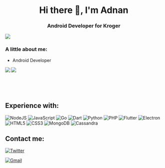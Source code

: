<h1 align="center">Hi there 👋, I'm Adnan</h1>
<h3 align="center">Android Developer for Kroger</h3>

<img src="https://komarev.com/ghpvc/?username=aoudeh99&color=0000E5&style=flat-square">

<h3>A little about me:</h3>

- Android Developer

<img align="left" src="https://github-readme-stats.vercel.app/api/top-langs/?username=aoudeh99&theme=light&hide_langs_below=1">
<img src="https://github-readme-stats.vercel.app/api?username=aoudeh99&show_icons=true&include_all_commits=true">

<br><br><br>

<h2>Experience with:</h2>
<p float="left">
	<img style="display:inline" alt="NodeJS" src="https://img.shields.io/badge/node.js-%2343853D.svg?style=for-the-badge&logo=node-dot-js&logoColor=white"/>
	<img style="display:inline" alt="JavaScript" src="https://img.shields.io/badge/javascript-%23323330.svg?style=for-the-badge&logo=javascript&logoColor=%23F7DF1E"/>
	<img style="display:inline" alt="Go" src="https://img.shields.io/badge/go-%2300ADD8.svg?style=for-the-badge&logo=go&logoColor=white"/>
	<img alt="Dart" src="https://img.shields.io/badge/dart-%230175C2.svg?style=for-the-badge&logo=dart&logoColor=white"/>
	<img alt="Python" src="https://img.shields.io/badge/python-%2314354C.svg?style=for-the-badge&logo=python&logoColor=white"/>
	<img alt="PHP" src="https://img.shields.io/badge/php-%23777BB4.svg?style=for-the-badge&logo=php&logoColor=white"/>
	<img alt="Flutter" src="https://img.shields.io/badge/Flutter-%2302569B.svg?style=for-the-badge&logo=Flutter&logoColor=white"/>
	<img alt="Electron" src="https://img.shields.io/badge/Electron-%2347848F.svg?style=for-the-badge&logo=Electron&logoColor=white"/>
	<img alt="HTML5" src="https://img.shields.io/badge/html5-%23E34F26.svg?style=for-the-badge&logo=html5&logoColor=white"/>
	<img alt="CSS3" src="https://img.shields.io/badge/css3-%231572B6.svg?style=for-the-badge&logo=css3&logoColor=white"/>
	<img alt="MongoDB" src ="https://img.shields.io/badge/MongoDB-%234ea94b.svg?style=for-the-badge&logo=mongodb&logoColor=white"/>
	<img alt="Cassandra" src ="https://img.shields.io/badge/cassandra-%231287B1.svg?style=for-the-badge&logo=apache-cassandra&logoColor=white"/>
</p>
<!--
<p>
	<img height="40" src="https://raw.githubusercontent.com/jonbarrow/jonbarrow/master/node-dot-js.svg">
	<img height="40" src="https://raw.githubusercontent.com/jonbarrow/jonbarrow/master/javascript.svg">
	<img height="40" src="https://raw.githubusercontent.com/jonbarrow/jonbarrow/master/go.svg">
	<img height="40" src="https://raw.githubusercontent.com/jonbarrow/jonbarrow/master/dart.svg">
	<img height="40" src="https://raw.githubusercontent.com/jonbarrow/jonbarrow/master/python.svg">
	<img height="40" src="https://raw.githubusercontent.com/jonbarrow/jonbarrow/master/php.svg">
	<img height="40" src="https://raw.githubusercontent.com/jonbarrow/jonbarrow/master/flutter.svg">
	<img height="40" src="https://raw.githubusercontent.com/jonbarrow/jonbarrow/master/electron.svg">
	<img height="40" src="https://raw.githubusercontent.com/jonbarrow/jonbarrow/master/html5.svg">
	<img height="40" src="https://raw.githubusercontent.com/jonbarrow/jonbarrow/master/css3.svg">
	<img height="40" src="https://raw.githubusercontent.com/jonbarrow/jonbarrow/master/mongodb.svg">
	<img height="40" src="https://raw.githubusercontent.com/jonbarrow/jonbarrow/master/apachecassandra.svg">
</p>
-->

<h2>Contact me:</h2>

<a target="_blank" href="https://twitter.com/add99o"><img alt="Twitter" src="https://img.shields.io/badge/@add99o-%231DA1F2.svg?style=for-the-badge&logo=Twitter&logoColor=white"/></a>
<!--
<a target="_blank" href=" https://discord.gg/hFnDQ2F"><img alt="Discord" src="https://img.shields.io/badge/jonbarrow%234478-%237289DA.svg?style=for-the-badge&logo=discord&logoColor=white"/></a>
<a target="_blank" href="https://www.linkedin.com/in/jonathan-barrow-4bb120191/"><img alt="LinkedIn" src="https://img.shields.io/badge/linkedin-%230077B5.svg?style=for-the-badge&logo=linkedin&logoColor=white"/></a>
-->
<a target="_blank" href="mailto:adnanoudeh68@gmail.com"><img alt="Gmail" src="https://img.shields.io/badge/adnanoudeh68%40gmail.com-D14836?style=for-the-badge&logo=gmail&logoColor=white" /></a>

<!--
Here are some ideas to get you started:

- 🔭 I’m currently working on ...
- 🌱 I’m currently learning ...
- 👯 I’m looking to collaborate on ...
- 🤔 I’m looking for help with ...
- 💬 Ask me about ...
- 📫 How to reach me: ...
- 😄 Pronouns: ...
- ⚡ Fun fact: ...
-->
